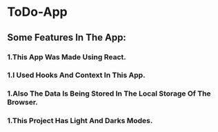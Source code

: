 # ToDo-App
## Some Features In The App: 
### 1.This App Was Made Using React.
### 1.I Used Hooks And Context In This App.
### 1.Also The Data Is Being Stored In The Local Storage Of The Browser.
### 1.This Project Has Light And Darks Modes.
